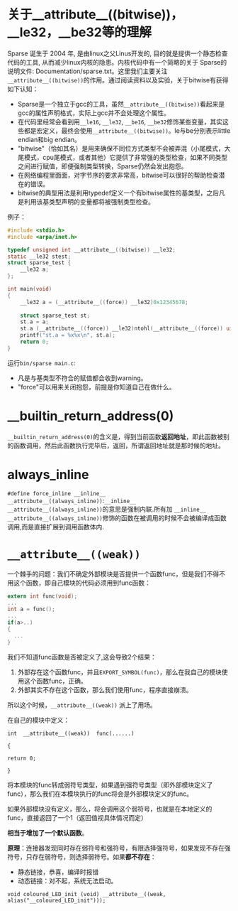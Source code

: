 # 关于__attribute__((bitwise))，__le32，__be32等的理解
Sparse 诞生于 2004 年, 是由linux之父Linus开发的, 目的就是提供一个静态检查代码的工具, 从而减少linux内核的隐患。内核代码中有一个简略的关于 Sparse的说明文件: Documentation/sparse.txt。这里我们主要关注`__attribute__((bitwise))`的作用。通过阅读资料以及实验，关于bitwise有获得如下认知：

* Sparse是一个独立于gcc的工具，虽然`__attribute__((bitwise))`看起来是gcc的属性声明格式，实际上gcc并不会处理这个属性。
* 在代码里经常会看到用`__le16`, `__le32`, `__be16`, `__be32`修饰某些变量，其实这些都是宏定义，最终会使用`__attribute__((bitwise))`。le与be分别表示little endian和big endian。
* "bitwise"（恰如其名）是用来确保不同位方式类型不会被弄混（小尾模式，大尾模式，cpu尾模式，或者其他）它提供了非常强的类型检查，如果不同类型之间进行赋值，即便强制类型转换，Sparse仍然会发出抱怨。
* 在网络编程里面面，对字节序的要求非常高，bitwise可以很好的帮助检查潜在的错误。
* bitwise的典型用法是利用typedef定义一个有bitwise属性的基类型，之后凡是利用该基类型声明的变量都将被强制类型检查。

例子：

```c
#include <stdio.h>
#include <arpa/inet.h>

typedef unsigned int __attribute__((bitwise)) __le32;
static __le32 stest;
struct sparse_test {
	__le32 a;
};

int main(void)
{
	__le32 a = (__attribute__((force)) __le32)0x12345678;
	
	struct sparse_test st;
	st.a = a;
	st.a (__attribute__((force)) __le32)ntohl(__attribute__((force)) uint32_t)a);
	printf("st.a = %x%x\n", st.a);
	return 0;
}
```

运行`bin/sparse main.c`:

* 凡是与基类型不符合的赋值都会收到warning。
* "force"可以用来关闭抱怨，前提是你知道自己在做什么。

# __builtin_return_address(0)
`__builtin_return_address(0)`的含义是，得到当前函数**返回地址**，即此函数被别的函数调用，然后此函数执行完毕后，返回，所谓返回地址就是那时候的地址。

# always_inline

`#define force_inline __inline__ __attribute__((always_inline))`:`__inline__ __attribute__((always_inline))`的意思是强制内联.所有加  `__inline__ __attribute__((always_inline))`修饰的函数在被调用的时候不会被编译成函数调用,而是直接扩展到调用函数体内.

# `__attribute__((weak))`
一个棘手的问题：我们不确定外部模块是否提供一个函数func，但是我们不得不用这个函数，即自己模块的代码必须用到func函数：

```c
extern int func(void);
...
int a = func();
...
if(a>..)
{
  ...
}
```
我们不知道func函数是否被定义了,这会导致2个结果：

1. 外部存在这个函数func，并且`EXPORT_SYMBOL(func)`，那么在我自己的模块使用这个函数func，正确。
2. 外部其实不存在这个函数，那么我们使用func，程序直接崩溃。

所以这个时候，`__attribute__((weak))` 派上了用场。

在自己的模块中定义：

```
int  __attribute__((weak))  func(......)

{

return 0;

}
```
将本模块的func转成弱符号类型，如果遇到强符号类型（即外部模块定义了func），那么我们在本模块执行的func将会是外部模块定义的func。

如果外部模块没有定义，那么，将会调用这个弱符号，也就是在本地定义的func，直接返回了一个1（返回值视具体情况而定）

**相当于增加了一个默认函数**。

**原理**：连接器发现同时存在弱符号和强符号，有限选择强符号，如果发现不存在强符号，只存在弱符号，则选择弱符号。如果**都不存在**：

* 静态链接，恭喜，编译时报错
* 动态链接：对不起，系统无法启动。

`void coloured_LED_init (void) __attribute__((weak, alias("__coloured_LED_init")));
`
